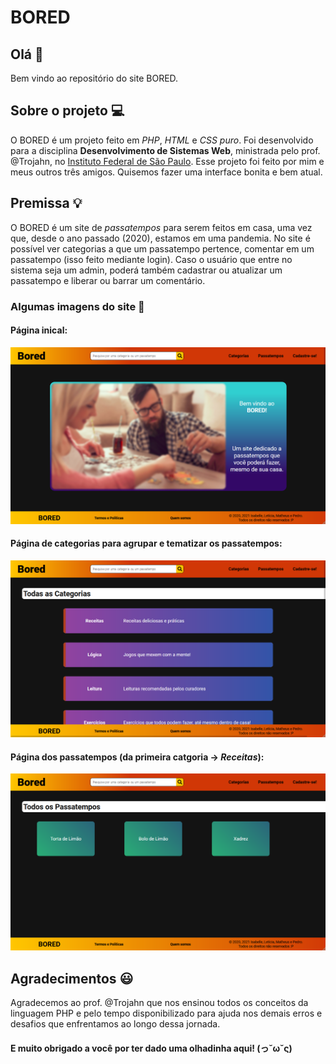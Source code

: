 # BORED

## Olá 👋

Bem vindo ao repositório do site BORED.

## Sobre o projeto 💻
O BORED é um projeto feito em _PHP_, _HTML_ e _CSS puro_. Foi desenvolvido para a disciplina **Desenvolvimento de Sistemas Web**, ministrada pelo prof. @Trojahn, no [Instituto Federal de São Paulo](https://scl.ifsp.edu.br/).
Esse projeto foi feito por mim e meus outros três amigos. Quisemos fazer uma interface bonita e bem atual.

## Premissa 💡
O BORED é um site de _passatempos_ para serem feitos em casa, uma vez que, desde o ano passado (2020), estamos em uma pandemia.
No site é possível ver categorias a que um passatempo pertence, comentar em um passatempo (isso feito mediante login).
Caso o usuário que entre no sistema seja um admin, poderá também cadastrar ou atualizar um passatempo e liberar ou barrar um comentário.

### Algumas imagens do site 👀
#### Página inical:
![](index.png)

#### Página de categorias para agrupar e tematizar os passatempos:
![](categorias.png)

#### Página dos passatempos (da primeira catgoria -> _Receitas_):
![](passatempos.png)

## Agradecimentos 😃

Agradecemos ao prof. @Trojahn que nos ensinou todos os conceitos da linguagem PHP e pelo tempo disponibilizado para ajuda nos demais erros e desafios que enfrentamos ao longo dessa jornada.

#### E muito obrigado a você por ter dado uma olhadinha aqui! (っ˘ω˘ς)
